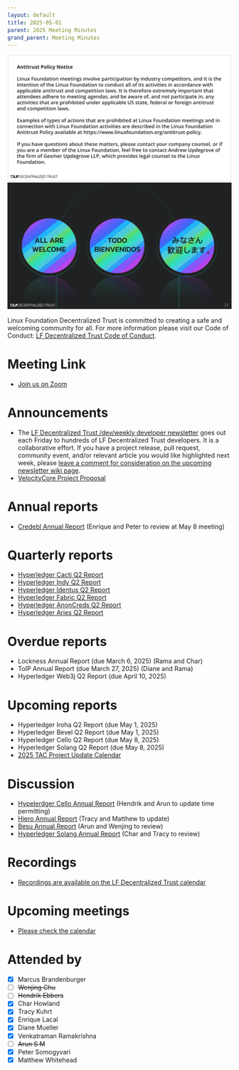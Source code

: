 ```yaml
---
layout: default
title: 2025-05-01
parent: 2025 Meeting Minutes
grand_parent: Meeting Minutes
---
```


![Antitrust Policy Notice](../images/antitrust-policy-notice.png "Antitrust Policy Notice")
![All are Welcome in the LF Decentralized Trust Community](../images/all-are-welcome.png "All are Welcome in the LF Decentralized Trust Community")

Linux Foundation Decentralized Trust is committed to creating a safe and welcoming community for all. For more information please visit our Code of Conduct: [LF Decentralized Trust Code of Conduct](../../governing-documents/code-of-conduct.md).

# Meeting Link
- [Join us on Zoom](https://zoom-lfx.platform.linuxfoundation.org/meeting/95530440160?password=6e6b9a15-a635-497e-a6ce-078e6b1d2b49)

# Announcements
- The [LF Decentralized Trust /dev/weekly developer newsletter](https://lf-hyperledger.atlassian.net/wiki/spaces/DR/pages/17170445/dev+weekly+Newsletter) goes out each Friday to hundreds of LF Decentralized Trust developers. It is a collaborative effort. If you have a project release, pull request, community event, and/or relevant article you would like highlighted next week, please [leave a comment for consideration on the upcoming newsletter wiki page](https://lf-hyperledger.atlassian.net/wiki/spaces/DR/pages/75268141/2025).
- [VelocityCore Project Proposal](https://github.com/LF-Decentralized-Trust/project-proposals/pull/26)

# Annual reports
- [Credebl Annual Report](https://github.com/LF-Decentralized-Trust/governance/pull/138) (Enrique and Peter to review at May 8 meeting)

# Quarterly reports
- [Hyperledger Cacti Q2 Report](https://github.com/LF-Decentralized-Trust/governance/pull/132)
- [Hyperledger Indy Q2 Report](https://github.com/LF-Decentralized-Trust/governance/pull/134)
- [Hyperledger Identus Q2 Report](https://github.com/LF-Decentralized-Trust/governance/pull/137)
- [Hyperledger Fabric Q2 Report](https://github.com/LF-Decentralized-Trust/governance/pull/139)
- [Hyperledger AnonCreds Q2 Report](https://github.com/LF-Decentralized-Trust/governance/pull/140)
- [Hyperledger Aries Q2 Report](https://github.com/LF-Decentralized-Trust/governance/pull/142)

# Overdue reports
- Lockness Annual Report (due March 6, 2025) (Rama and Char)
- ToIP Annual Report (due March 27, 2025) (Diane and Rama)
- Hyperledger Web3j Q2 Report (due April 10, 2025)

# Upcoming reports
- Hyperledger Iroha Q2 Report (due May 1, 2025)
- Hyperledger Bevel Q2 Report (due May 1, 2025)
- Hyperledger Cello Q2 Report (due May 8, 2025)
- Hyperledger Solang Q2 Report (due May 8, 2025)
- [2025 TAC Project Update Calendar](../../project-updates/2025/2025-schedule)

# Discussion
- [Hypelerdger Cello Annual Report](https://github.com/LF-Decentralized-Trust/governance/pull/118) (Hendrik and Arun to update time permitting)
- [Hiero Annual Report](https://github.com/LF-Decentralized-Trust/governance/pull/128) (Tracy and Matthew to update)
- [Besu Annual Report](https://github.com/LF-Decentralized-Trust/governance/pull/129) (Arun and Wenjing to review)
- [Hyperledger Solang Annual Report](https://github.com/LF-Decentralized-Trust/governance/pull/135) (Char and Tracy to review)

# Recordings
- [Recordings are available on the LF Decentralized Trust calendar](https://zoom-lfx.platform.linuxfoundation.org/meetings/lf-decentralized-trust)

# Upcoming meetings
- [Please check the calendar](https://zoom-lfx.platform.linuxfoundation.org/meetings/lf-decentralized-trust)

# Attended by

- [x] Marcus Brandenburger
- [ ] ~~Wenjing Chu~~
- [ ] ~~Hendrik Ebbers~~
- [x] Char Howland
- [x] Tracy Kuhrt
- [x] Enrique Lacal
- [x] Diane Mueller
- [x] Venkatraman Ramakrishna
- [ ] ~~Arun S M~~
- [x] Peter Somogyvari
- [x] Matthew Whitehead
